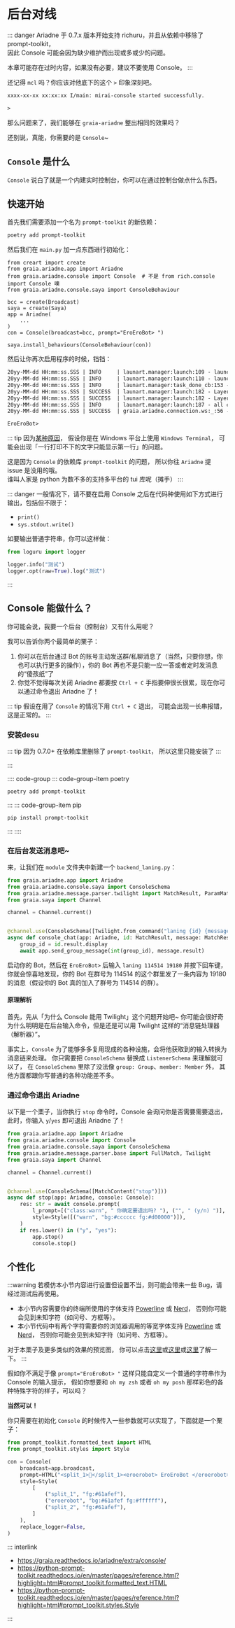 # 后台对线

::: danger
Ariadne 于 0.7.x 版本开始支持 richuru，并且从依赖中移除了 prompt-toolkit，  
因此 Console 可能会因为缺少维护而出现或多或少的问题。

本章可能存在过时内容，如果没有必要，建议不要使用 Console。
:::

还记得 `mcl` 吗？你应该对他底下的这个 `>` 印象深刻吧。

```txt
xxxx-xx-xx xx:xx:xx I/main: mirai-console started successfully.

>
```

那么问题来了，我们能够在 `graia-ariadne` 整出相同的效果吗？

还别说，真能，你需要的是 `Console`~

## `Console` 是什么

`Console` 说白了就是一个内建实时控制台，你可以在通过控制台做点什么东西。

## 快速开始

首先我们需要添加一个名为 `prompt-toolkit` 的新依赖：

```bash
poetry add prompt-toolkit
```

然后我们在 `main.py` 加一点东西进行初始化：

```python{6,11,13}
from creart import create
from graia.ariadne.app import Ariadne
from graia.ariadne.console import Console  # 不是 from rich.console import Console 噢
from graia.ariadne.console.saya import ConsoleBehaviour

bcc = create(Broadcast)
saya = create(Saya)
app = Ariadne(
    ...
)
con = Console(broadcast=bcc, prompt="EroEroBot> ")

saya.install_behaviours(ConsoleBehaviour(con))
```

然后让你再次启用程序的时候，铛铛：

```txt
20yy-MM-dd HH:mm:ss.SSS | INFO     | launart.manager:launch:109 - launchable components count: 4
20yy-MM-dd HH:mm:ss.SSS | INFO     | launart.manager:launch:110 - launch all components as async task...
20yy-MM-dd HH:mm:ss.SSS | INFO     | launart.manager:task_done_cb:153 - [elizabeth.connection.242679293.http_client_connection] running completed.
20yy-MM-dd HH:mm:ss.SSS | SUCCESS  | launart.manager:launch:182 - Layer #0:[http.universal_client] preparation completed.
20yy-MM-dd HH:mm:ss.SSS | SUCCESS  | launart.manager:launch:182 - Layer #2:[elizabeth.service] preparation completed.
20yy-MM-dd HH:mm:ss.SSS | INFO     | launart.manager:launch:187 - all components prepared, blocking start.
20yy-MM-dd HH:mm:ss.SSS | SUCCESS  | graia.ariadne.connection.ws:_:56 - Successfully got session key

EroEroBot>
```

::: tip
因为[某种原因](https://github.com/prompt-toolkit/python-prompt-toolkit/issues/1483)，
假设你是在 Windows 平台上使用 `Windows Terminal`，
可能会出现「一行打印不下的文字只能显示第一行」的问题。

这是因为 `Console` 的依赖库 `prompt-toolkit` 的问题，
所以你往 `Ariadne` 提 issue 是没用的哦。
<br><Curtain>谁叫人家是 python 为数不多的支持多平台的 tui 库呢（摊手）</Curtain>
:::

::: danger
一般情况下，请不要在启用 Console 之后在代码种使用如下方式进行输出，包括但不限于：

- `print()`
- `sys.stdout.write()`

如要输出普通字符串，你可以这样做：

```python
from loguru import logger

logger.info("测试")
logger.opt(raw=True).log("测试")
```

:::

## Console 能做什么？

你可能会说，我要一个后台（控制台）又有什么用呢？

我可以告诉你两个最简单的栗子：

1. 你可以在后台通过 Bot 的账号主动发送群/私聊消息了（当然，只要你想，你也可以执行更多的操作），你的 Bot 再也不是只能一应一答或者定时发消息的“傻孩纸”了
2. 你觉不觉得每次关闭 Ariadne 都要按 `Ctrl + C` 手指要伸很长很累，现在你可以通过命令退出 Ariadne 了！

::: tip
假设在用了 `Console` 的情况下用 `Ctrl + C` 退出，
可能会出现一长串报错，这是正常的。
:::

### 安装desu

::: tip
因为 0.7.0+ 在依赖库里删除了 `prompt-toolkit`，
所以这里只能安装了
:::

:::

:::: code-group
::: code-group-item poetry

```bash
poetry add prompt-toolkit
```

:::
::: code-group-item pip

```bash
pip install prompt-toolkit
```

:::
::::

### 在后台发送消息吧~

来，让我们在 `module` 文件夹中新建一个 `backend_laning.py`：

```python
from graia.ariadne.app import Ariadne
from graia.ariadne.console.saya import ConsoleSchema
from graia.ariadne.message.parser.twilight import MatchResult, ParamMatch, Twilight
from graia.saya import Channel

channel = Channel.current()


@channel.use(ConsoleSchema([Twilight.from_command("laning {id} {message}")]))
async def console_chat(app: Ariadne, id: MatchResult, message: MatchResult):
    group_id = id.result.display
    await app.send_group_message(int(group_id), message.result)
```

启动你的 Bot，然后在 `EroEroBot>` 后输入 `laning 114514 19180` 并按下回车键，
你就会惊喜地发现，你的 Bot 在群号为 114514 的这个群里发了一条内容为 19180 的消息（假设你的 Bot 真的加入了群号为 114514 的群）。

#### 原理解析

首先，先从「为什么 Console 能用 Twilight」这个问题开始吧~
你可能会很好奇为什么明明是在后台输入命令，但是还是可以用 Twilight 这样的“消息链处理器（解析器）”。

事实上，`Console` 为了能够多多复用现成的各种设施，会将他获取到的输入转换为消息链来处理。
你只需要把 `ConsoleSchema` 替换成 `ListenerSchema` 来理解就可以了，
在 `ConsoleSchema` 里除了没法像 `group: Group`、`member: Member` 外，
其他方面都跟你写普通的各种功能差不多。

### 通过命令退出 Ariadne

以下是一个栗子，当你执行 `stop` 命令时，Console 会询问你是否需要需要退出，
此时，你输入 `y`/`yes` 即可退出 Ariadne 了！

```python
from graia.ariadne.app import Ariadne
from graia.ariadne.console import Console
from graia.ariadne.console.saya import ConsoleSchema
from graia.ariadne.message.parser.base import FullMatch, Twilight
from graia.saya import Channel

channel = Channel.current()


@channel.use(ConsoleSchema([MatchContent("stop")]))
async def stop(app: Ariadne, console: Console):
    res: str = await console.prompt(
        l_prompt=[("class:warn", " 你确定要退出吗? "), ("", " (y/n) ")],
        style=Style([("warn", "bg:#cccccc fg:#d00000")]),
    )
    if res.lower() in ("y", "yes"):
        app.stop()
        console.stop()
```

## 个性化

:::warning
若模仿本小节内容进行设置但设置不当，则可能会带来一些 Bug，请经过测试后再使用。

- 本小节内容需要你的终端所使用的字体支持 [Powerline](https://github.com/powerline/powerline) 或 [Nerd](https://www.nerdfonts.com/)，
  否则你可能会见到未知字符（如问号、方框等）。
- 本小节代码中有两个字符需要你的浏览器调用的等宽字体支持 [Powerline](https://github.com/powerline/powerline) 或 [Nerd](https://www.nerdfonts.com/)，
  否则你可能会见到未知字符（如问号、方框等）。

对于本栗子及更多类似的效果的预览图，
你可以点击[这里](https://github.com/powerline/powerline#screenshots)或[这里](https://ohmyposh.dev/docs/themes)或[这里](https://github.com/ohmyzsh/ohmyzsh/wiki/Themes)了解一下。
:::

假如你不满足于像 `prompt="EroEroBot> "` 这样只能自定义一个普通的字符串作为 Console 的输入提示，
假如你想要和 `oh my zsh` 或者 `oh my posh` 那样彩色的各种特殊字符的样子，可以吗？

**当然可以！**

你只需要在初始化 `Console` 的时候传入一些参数就可以实现了，下面就是一个栗子：

```python
from prompt_toolkit.formatted_text import HTML
from prompt_toolkit.styles import Style

con = Console(
    broadcast=app.broadcast,
    prompt=HTML("<split_1></split_1><eroerobot> EroEroBot </eroerobot><split_2></split_2> "),
    style=Style(
        [
            ("split_1", "fg:#61afef"),
            ("eroerobot", "bg:#61afef fg:#ffffff"),
            ("split_2", "fg:#61afef"),
        ]
    ),
    replace_logger=False,
)
```

::: interlink

- <https://graia.readthedocs.io/ariadne/extra/console/>
- <https://python-prompt-toolkit.readthedocs.io/en/master/pages/reference.html?highlight=html#prompt_toolkit.formatted_text.HTML>
- <https://python-prompt-toolkit.readthedocs.io/en/master/pages/reference.html?highlight=html#prompt_toolkit.styles.Style>

:::
